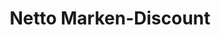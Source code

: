 ---
title: "Netto Marken-Discount"
url: /peine/netto-marken-discount-woltorfer-strasse/
shop: Supermarkt
---